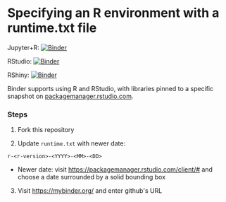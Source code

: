 # Specifying an R environment with a runtime.txt file

Jupyter+R: [![Binder](http://mybinder.org/badge_logo.svg)](http://mybinder.org/v2/gh/binder-examples/r/master?filepath=index.ipynb)

RStudio: [![Binder](http://mybinder.org/badge_logo.svg)](http://mybinder.org/v2/gh/binder-examples/r/master?urlpath=rstudio)

RShiny: [![Binder](http://mybinder.org/badge_logo.svg)](http://mybinder.org/v2/gh/binder-examples/r/master?urlpath=shiny/bus-dashboard/)

Binder supports using R and RStudio, with libraries pinned to a specific
snapshot on [packagemanager.rstudio.com](https://packagemanager.rstudio.com/client/#/).

### Steps

1. Fork this repository

2. Update `runtime.txt` with newer date:  
```
r-<r-version>-<YYYY>-<MM>-<DD>
```
- Newer date: visit https://packagemanager.rstudio.com/client/# and choose a date surrounded by a solid bounding box 

3. Visit https://mybinder.org/ and enter github's URL 


